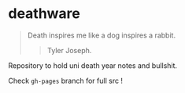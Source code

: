 # deathware

> Death inspires me like a dog inspires a rabbit.
> > Tyler Joseph.

Repository to hold uni death year notes and bullshit.

Check `gh-pages` branch for full src !
